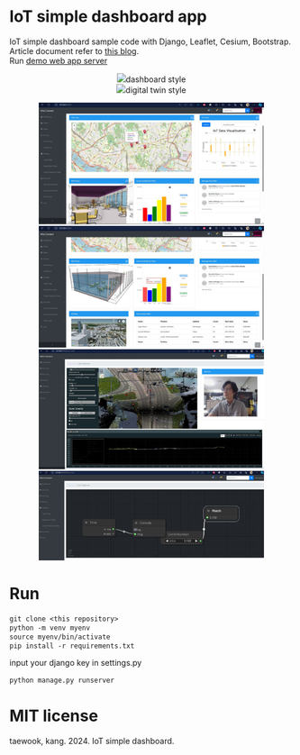 # IoT simple dashboard app
IoT simple dashboard sample code with Django, Leaflet, Cesium, Bootstrap. Article document refer to [this blog](https://daddynkidsmakers.blogspot.com/2024/04/django.html).</br>
Run [demo web app server](https://port-0-iot-simple-dashboard-rccln2llw1pwt41.sel5.cloudtype.app/)
<center>
  <img src="https://github.com/mac999/IoT_simple_dashboard/blob/main/Animation.gif" width=800>dashboard style</img></br>
  <img src="https://github.com/mac999/IoT_simple_dashboard/blob/main/infra_digital_twin_demo.gif" with=800>digital twin style</img>
</center>
<p align="center">
  <img src="https://github.com/mac999/IoT_simple_dashboard/blob/main/screen2.JPG" width=400/><img src="https://github.com/mac999/IoT_simple_dashboard/blob/main/screen3.JPG" width=400/>
  <img src="https://github.com/mac999/IoT_simple_dashboard/blob/main/screen4.JPG" width=400/><img src="https://github.com/mac999/IoT_simple_dashboard/blob/main/screen5.JPG" width=400/>
</p>

# Run
```
git clone <this repository>
python -m venv myenv
source myenv/bin/activate  
pip install -r requirements.txt
```
input your django key in settings.py
```
python manage.py runserver
```

# MIT license
taewook, kang. 2024. IoT simple dashboard. 
